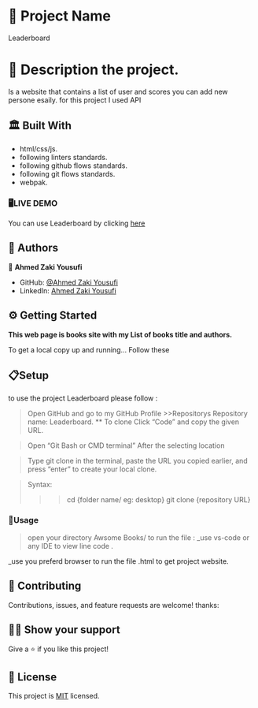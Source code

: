 # 🧧 Project Name

Leaderboard

# 📜 Description the project.

Is a website that contains a list of user and scores you can add new persone esaily. for this project I used API 
## 🏛 Built With

- html/css/js.
- following linters standards.
- following github flows standards.
- following git flows standards.
- webpak.

### 🖥️LIVE DEMO
You can use Leaderboard by clicking [here]()

## 📑 Authors

👤 **Ahmed Zaki Yousufi**
- GitHub: [@Ahmed Zaki Yousufi](https://github.com/zakiyousufi)
- LinkedIn: [Ahmed Zaki Yousufi](https://www.linkedin.com/in/ahmadzaki-yousufi-055214217/)

## ⚙ Getting Started

**This web page is books site with my List of books title and authors.**

To get a local copy up and running... 
Follow these 
  ## 📋Setup
to use the project Leaderboard please follow :
 >Open GitHub and go to my GitHub Profile >>Repositorys
 Repository name: Leaderboard.
 ** To clone
 >Click “Code” and copy the given URL.

 >Open “Git Bash or CMD terminal” After the selecting location

 >Type git clone in the terminal, paste the URL you copied earlier, and press “enter” to create your local clone.

 >Syntax:
  >>> cd {folder name/ eg: desktop} 
  >>> git clone {repository URL}

### 🔌Usage

>open your directory Awsome Books/
to run the file :
_use vs-code or any IDE  to view line code .

_use you preferd browser to run the file .html to get project website.

## 🤝 Contributing

Contributions, issues, and feature requests are welcome!
thanks:

## 🙏🏻 Show your support

Give a ⭐️ if you like this project!

## 📝 License

This project is [MIT](./MIT.md) licensed.
